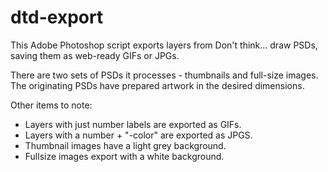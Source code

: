 # dtd-export

This Adobe Photoshop script exports layers from Don't think... draw
PSDs, saving them as web-ready GIFs or JPGs.

There are two sets of PSDs it processes - thumbnails and full-size images.
The originating PSDs have prepared artwork in the desired dimensions.

Other items to note:
* Layers with just number labels are exported as GIFs.
* Layers with a number + "-color" are exported as JPGS.
* Thumbnail images have a light grey background.
* Fullsize images export with a white background.
